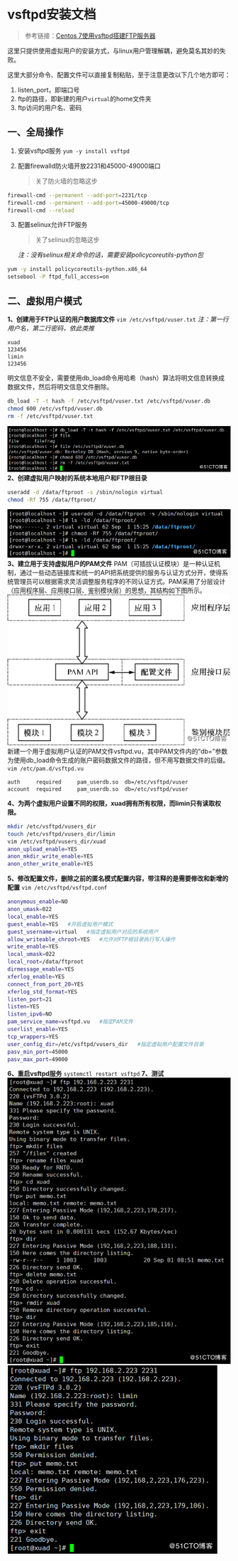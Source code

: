 # vsftpd安装文档

> 参考链接：[Centos 7使用vsftpd搭建FTP服务器](https://blog.51cto.com/andyxu/2168875)

这里只提供使用虚拟用户的安装方式，与linux用户管理解耦，避免莫名其妙的失败。

这里大部分命令、配置文件可以直接复制粘贴，至于注意更改以下几个地方即可：

1. listen_port，即端口号
2. ftp的路径，即新建的用户`virtual`的home文件夹
3. ftp访问的用户名、密码

## 一、全局操作

1. 安装vsftpd服务
   `yum -y install vsftpd`

2. 配置firewalld防火墙开放2231和45000-49000端口

   > 关了防火墙的忽略这步

```bash
firewall-cmd --permanent --add-port=2231/tcp
firewall-cmd --permanent --add-port=45000-49000/tcp
firewall-cmd --reload
```

3. 配置selinux允许FTP服务

   > 关了selinux的忽略这步

   *注：没有selinux相关命令的话，需要安装policycoreutils-python包*

```bash
yum -y install policycoreutils-python.x86_64
setsebool -P ftpd_full_access=on
```

## 二、虚拟用户模式

**1、创建用于FTP认证的用户数据库文件**
`vim /etc/vsftpd/vuser.txt`
*注：第一行用户名，第二行密码，依此类推*

```
xuad
123456
limin
123456
```

明文信息不安全，需要使用db_load命令用哈希（hash）算法将明文信息转换成数据文件，然后将明文信息文件删除。

```bash
db_load -T -t hash -f /etc/vsftpd/vuser.txt /etc/vsftpd/vuser.db
chmod 600 /etc/vsftpd/vuser.db
rm -f /etc/vsftpd/vuser.txt
```

![Centos 7使用vsftpd搭建FTP服务器](./images/ec4e7bed35ec9bb95bebcb0bf3344d08.png)
**2、创建虚拟用户映射的系统本地用户和FTP根目录**

```bash
useradd -d /data/ftproot -s /sbin/nologin virtual
chmod -Rf 755 /data/ftproot/
```

![Centos 7使用vsftpd搭建FTP服务器](./images/a66160f5de1e0425c026d58d7119c2ad.png)
**3、建立用于支持虚拟用户的PAM文件**
PAM（可插拔认证模块）是一种认证机制，通过一些动态链接库和统一的API把系统提供的服务与认证方式分开，使得系统管理员可以根据需求灵活调整服务程序的不同认证方式。PAM采用了分层设计（应用程序层、应用接口层、鉴别模块层）的思想，其结构如下图所示。
![Centos 7使用vsftpd搭建FTP服务器](./images/1a853fe6ff3e719e3b172c089adb3dad.png)
新建一个用于虚拟用户认证的PAM文件vsftpd.vu，其中PAM文件内的“db=”参数为使用db_load命令生成的账户密码数据文件的路径，但不用写数据文件的后缀。
`vim /etc/pam.d/vsftpd.vu`

```
auth     required     pam_userdb.so  db=/etc/vsftpd/vuser
account  required     pam_userdb.so  db=/etc/vsftpd/vuser
```

**4、为两个虚拟用户设置不同的权限，xuad拥有所有权限，而limin只有读取权限。**

```bash
mkdir /etc/vsftpd/vusers_dir
touch /etc/vsftpd/vusers_dir/limin
vim /etc/vsftpd/vusers_dir/xuad
anon_upload_enable=YES
anon_mkdir_write_enable=YES
anon_other_write_enable=YES
```

**5、修改配置文件，删除之前的匿名模式配置内容，带注释的是需要修改和新增的配置**
`vim /etc/vsftpd/vsftpd.conf`

```bash
anonymous_enable=NO
anon_umask=022
local_enable=YES
guest_enable=YES   #开启虚拟用户模式
guest_username=virtual   #指定虚拟用户对应的系统用户
allow_writeable_chroot=YES   #允许对FTP根目录执行写入操作
write_enable=YES
local_umask=022
local_root=/data/ftproot
dirmessage_enable=YES
xferlog_enable=YES
connect_from_port_20=YES
xferlog_std_format=YES
listen_port=21
listen=YES
listen_ipv6=NO
pam_service_name=vsftpd.vu   #指定PAM文件
userlist_enable=YES
tcp_wrappers=YES
user_config_dir=/etc/vsftpd/vusers_dir   #指定虚拟用户配置文件目录
pasv_min_port=45000
pasv_max_port=49000
```

**6、重启vsftpd服务**
`systemctl restart vsftpd`
**7、测试**
![Centos 7使用vsftpd搭建FTP服务器](./images/0c989e5eafc67b157954230e33c19735.png)
![Centos 7使用vsftpd搭建FTP服务器](./images/4d4f4ecbfc456a6b0134cfcd2f2e2a10.png)
